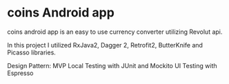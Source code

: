 # coins Android app
coins android app is an easy to use currency converter utilizing Revolut api.

In this project I utilized RxJava2, Dagger 2, Retrofit2, ButterKnife and Picasso libraries.

Design Pattern: MVP
Local Testing with JUnit and Mockito
UI Testing with Espresso